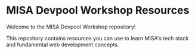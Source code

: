 # MISA Devpool Workshop Resources

Welcome to the MISA Devpool Workshop repository!

This repository contains resources you can use to learn MISA's tech stack and fundamental web development concepts.
